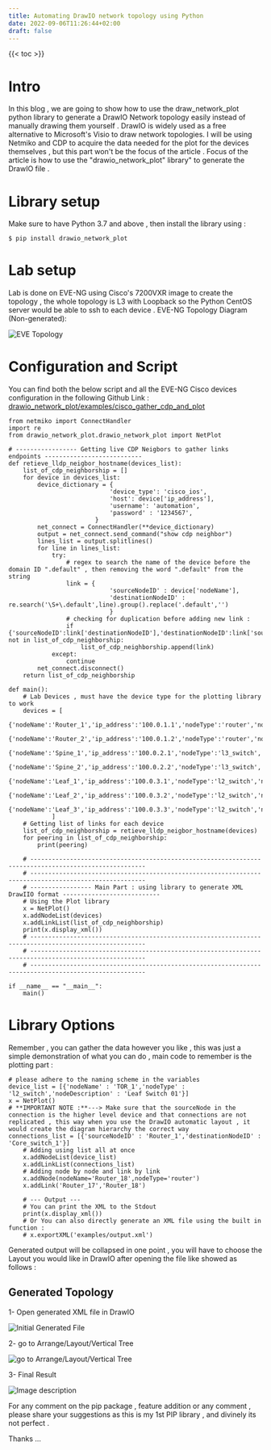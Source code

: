 ```yaml
---
title: Automating DrawIO network topology using Python
date: 2022-09-06T11:26:44+02:00
draft: false
---
```

{{< toc >}}
# Intro
In this blog , we are going to show how to use the draw_network_plot python library to generate a DrawIO Network topology easily instead of manually drawing them yourself .
DrawIO is widely used as a free alternative to Microsoft's Visio to draw network topologies.
I will be using Netmiko and CDP to acquire the data needed for the plot for the devices themselves , but this part won't be the focus of the article .
Focus of the article is how to use the "drawio_network_plot" library" to generate the DrawIO file .

# Library setup
Make sure to have Python 3.7 and above , then install the library using : 

`$ pip install drawio_network_plot`
# Lab setup
Lab is done on EVE-NG using Cisco's 7200VXR image to create the topology , the whole topology is L3 with Loopback so the Python CentOS server would be able to ssh to each device .
EVE-NG Topology Diagram (Non-generated): 

![EVE Topology](drawio_1.png)

# Configuration and Script
You can find both the below script and all the EVE-NG Cisco devices configuration in the following Github Link : 
[drawio_network_plot/examples/cisco_gather_cdp_and_plot](https://github.com/amroashram/drawio_network_plot/tree/main/examples/cisco_gather_cdp_and_plot)

```
from netmiko import ConnectHandler
import re 
from drawio_network_plot.drawio_network_plot import NetPlot

# ----------------- Getting live CDP Neigbors to gather links endpoints ---------------------------
def retieve_lldp_neigbor_hostname(devices_list):
    list_of_cdp_neighborship = []
    for device in devices_list:
        device_dictionary = {
                            'device_type': 'cisco_ios',  
                            'host': device['ip_address'],
                            'username': 'automation',
                            'password' : '1234567',
                        }
        net_connect = ConnectHandler(**device_dictionary)
        output = net_connect.send_command("show cdp neighbor")
        lines_list = output.splitlines()
        for line in lines_list:
            try:
                # regex to search the name of the device before the domain ID ".default" , then removing the word ".default" from the string
                link = {
                            'sourceNodeID' : device['nodeName'],
                            'destinationNodeID' : re.search('\S+\.default',line).group().replace('.default','') 
                            }
                # checking for duplication before adding new link : 
                if {'sourceNodeID':link['destinationNodeID'],'destinationNodeID':link['sourceNodeID']} not in list_of_cdp_neighborship:
                    list_of_cdp_neighborship.append(link)
            except:
                continue
        net_connect.disconnect()
    return list_of_cdp_neighborship

def main():
    # Lab Devices , must have the device type for the plotting library to work 
    devices = [
            {'nodeName':'Router_1','ip_address':'100.0.1.1','nodeType':'router','nodeDescription':'NA'},
            {'nodeName':'Router_2','ip_address':'100.0.1.2','nodeType':'router','nodeDescription':'NA'},
            {'nodeName':'Spine_1','ip_address':'100.0.2.1','nodeType':'l3_switch','nodeDescription':'NA'},
            {'nodeName':'Spine_2','ip_address':'100.0.2.2','nodeType':'l3_switch','nodeDescription':'NA'},
            {'nodeName':'Leaf_1','ip_address':'100.0.3.1','nodeType':'l2_switch','nodeDescription':'NA'},
            {'nodeName':'Leaf_2','ip_address':'100.0.3.2','nodeType':'l2_switch','nodeDescription':'NA'},
            {'nodeName':'Leaf_3','ip_address':'100.0.3.3','nodeType':'l2_switch','nodeDescription':'NA'}
            ]
    # Getting list of links for each device
    list_of_cdp_neighborship = retieve_lldp_neigbor_hostname(devices)
    for peering in list_of_cdp_neighborship:
        print(peering)

    # ------------------------------------------------------------------------------------------------------
    # ------------------------------------------------------------------------------------------------------
    # ----------------- Main Part : using library to generate XML DrawIIO format ---------------------------
    # Using the Plot library 
    x = NetPlot()
    x.addNodeList(devices)
    x.addLinkList(list_of_cdp_neighborship)
    print(x.display_xml())
    # ------------------------------------------------------------------------------------------------------
    # ------------------------------------------------------------------------------------------------------
    # ------------------------------------------------------------------------------------------------------

if __name__ == "__main__":
    main()
```

# Library Options

Remember , you can gather the data however you like , this was just a simple demonstration of what you can do , main code to remember is the plotting part : 

```
# please adhere to the naming scheme in the variables 
device_list = [{'nodeName' : 'TOR_1','nodeType' : 'l2_switch','nodeDescription' : 'Leaf Switch 01'}]
x = NetPlot()
# **IMPORTANT NOTE :**---> Make sure that the sourceNode in the connection is the higher level device and that connections are not replicated , this way when you use the DrawIO automatic layout , it would create the diagram hierarchy the correct way 
connections_list = [{'sourceNodeID' : 'Router_1','destinationNodeID' : 'Core_switch_1'}]
    # Adding using list all at once
    x.addNodeList(device_list)
    x.addLinkList(connections_list)
    # Adding node by node and link by link
    x.addNode(nodeName='Router_18',nodeType='router')
    x.addLink('Router_17','Router_18')
    
    # --- Output ---
    # You can print the XML to the Stdout 
    print(x.display_xml())
    # Or You can also directly generate an XML file using the built in function :
    # x.exportXML('examples/output.xml')    
```

Generated output will be collapsed in one point , you will have to choose the Layout you would like in DrawIO after opening the file like showed as follows : 

## Generated Topology 
1- Open generated XML file in DrawIO 

![Initial Generated File](drawio_2.png)

2- go to Arrange/Layout/Vertical Tree

![go to Arrange/Layout/Vertical Tree](drawio_3.png)

3- Final Result

![Image description](drawio_4.png)


For any comment on the pip package , feature addition or any comment , please share your suggestions as this is my 1st PIP library , and divinely its not perfect .

Thanks ...




